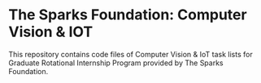 # The Sparks Foundation: Computer Vision & IOT

This repository contains code files of Computer Vision & IoT task lists for Graduate Rotational Internship Program provided by The Sparks Foundation.
